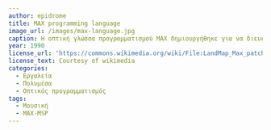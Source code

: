 ```yaml
---
author: epidrome
title: MAX programming language 
image_url: /images/max-language.jpg
caption: Η οπτική γλώσσα προγραμματισμού MAX δημιουργήθηκε για να διευκολύνει την καλιτεχνική δημιουργία και βασίζεται στην λογική της ροής δεδομένων μέσα από τον οπτικά σχεδιασμένο γράφο επεξεργασίας τους, αντί για κείμενο και εντολές ελέγχου σε γραμμική σειρά που συναντάμε στις παραδοσιακές γλώσσες προγραμματισμού.
year: 1990
license_url: 'https://commons.wikimedia.org/wiki/File:LandMap_Max_patcher.jpg' 
license_text: Courtesy of wikimedia
categories:
  - Εργαλεία 
  - Πολυμέσα
  - Οπτικός προγραμματισμός
tags:
  - Μουσική
  - MAX-MSP
---
```

